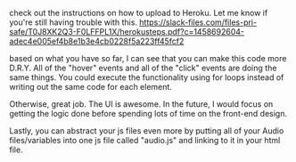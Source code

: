 check out the instructions on how to upload to Heroku. Let me know if you're still having trouble with this.
	https://slack-files.com/files-pri-safe/T0J8XK2Q3-F0LFFPL1X/herokusteps.pdf?c=1458692604-adec4e005ef4b8e1b3e4cb0228f5a223ff45fcf2

based on what you have so far, I can see that you can make this code more D.R.Y. All of the "hover" events and all of the "click" events are doing the same things. You could execute the functionality using for loops instead of writing out the same code for each element. 

Otherwise, great job. The UI is awesome. In the future, I would focus on getting the logic done before spending lots of time on the front-end design.

Lastly, you can abstract your js files even more by putting all of your Audio files/variables into one js file called "audio.js" and linking to it in your html file.